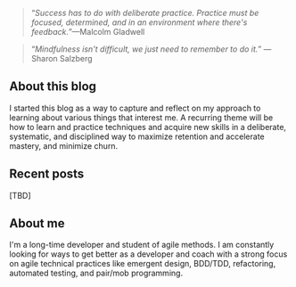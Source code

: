 > &ldquo;_Success has to do with deliberate practice. Practice must be focused,
> determined, and in an environment where there's feedback._&rdquo;&mdash;Malcolm Gladwell

> &ldquo;_Mindfulness isn't difficult, we just need to remember to do it._&rdquo;
> &mdash;Sharon Salzberg

## About this blog

I started this blog as a way to capture and reflect on my approach to learning about various things that 
interest me. A recurring theme will be how to learn and practice techniques and acquire new skills in a deliberate, 
systematic, and disciplined way to maximize retention and accelerate mastery, and minimize churn.

## Recent posts

[TBD]

## About me

I'm a long-time developer and student of agile methods. I am constantly looking for ways to get better as a developer
and coach with a strong focus on agile technical practices like emergent design, BDD/TDD, refactoring, automated 
testing, and pair/mob programming.




